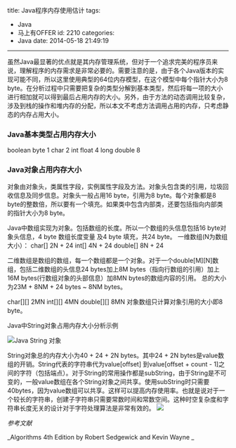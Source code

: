 title: Java程序内存使用估计
tags:
  - Java
  - 马上有OFFER
id: 2210
categories:
  - Java
date: 2014-05-18 21:49:19
---

虽然Java最显著的优点就是其内存管理系统，但对于一个追求完美的程序员来说，理解程序的内存需求是非常必要的。需要注意的是，由于各个Java版本的实现可能不同，所以这里使用典型的64位内存模型，在这个模型中每个指针大小为8 byte。在分析过程中只需要把复杂的类型分解到基本类型，然后将每一项的大小进行相加就可以得到最后占用内存的大小。另外，由于方法的动态调用比较复杂，涉及到栈的操作和堆内存的分配，所以本文不考虑方法调用占用的内存，只考虑静态的内存占用大小。

### Java基本类型占用内存大小

boolean byte 1
char 2
int float 4
long double 8

### Java对象占用内存大小

对象由对象头，类属性字段，实例属性字段及方法。对象头包含类的引用，垃圾回收信息及同步信息。对象头一般占用16 byte，引用为8 byte。每个对象都是8 byte的整数倍，所以要有一个填充。如果类中包含内部类，还要包括指向内部类的指针大小为8 byte。

Java中数组实现为对象。包括数组的长度。所以一个数组的头信息包括16 byte对象头信息，4 byte 数组长度变量 及4 byte 填充，共24 byte。
一维数组(N为数组大小）：
char[] 2N + 24
int[] 4N + 24
double[] 8N + 24

二维数组是数组的数组，每一个数组都是一个对象。对于一个double[M][N]数组，包括二维数组的头信息24 bytes加上8M bytes（指向行数组的引用）加上16M bytes(行数组对象的头部信息）加8MN bytes的数组内容的引用。
总的大小为23M + 8NM + 24 bytes ~ 8NM bytes。

char[][] 2MN
int[][] 4MN
double[][] 8MN 
对象数组只计算对象引用的大小即8 byte。

Java中String对象占用内存大小分析示例

![Java String 对象](http://b.hiphotos.bdimg.com/album/s%3D550%3Bq%3D90%3Bc%3Dxiangce%2C100%2C100/sign=503b32b2324e251fe6f7e4fd97bdb82a/960a304e251f95cac0c7023ecb177f3e67095203.jpg?referer=436975ae0b24ab18b901d4079e01&amp;x=.jpg)

String对象总的内存大小为40 + 24 + 2N bytes。其中24 + 2N bytes是value数组的开销。String代表的字符串代为value[offset] 到value[offset + count - 1]之间的字符（包括端点）。对于String的常用操作都是subString，由于String是不可变的，一般value数组在各个String对象之间共享。使用subString时只需要40bytes，因为value数组可以共享。这样可以提高内存使用率。也就是说对于一个较长的字符串，创建子字符串只需要常数时间和常数空间。这种时空复杂度和字符串长度无关的设计对于字符处理算法是非常有效的。
![](http://f.hiphotos.bdimg.com/album/s%3D550%3Bq%3D90%3Bc%3Dxiangce%2C100%2C100/sign=913c29fce9f81a4c2232eccce7111164/8644ebf81a4c510f44f679926259252dd42aa50c.jpg?referer=91fb9f15c9ef7609651cacaf0302&amp;x=.jpg)

_参考文献_

_Algorithms 4th Edition by Robert Sedgewick and Kevin Wayne _